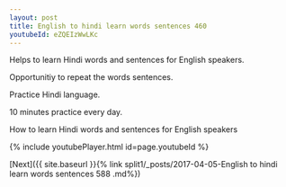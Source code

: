 ```yaml
---
layout: post
title: English to hindi learn words sentences 460 
youtubeId: eZQEIzWwLKc
---
```

 
 
Helps to learn Hindi words and sentences for English speakers.

Opportunitiy to repeat the words sentences. 

Practice Hindi language. 
 
10 minutes practice every day. 
 
How to learn Hindi words and sentences for English speakers 
 
{% include youtubePlayer.html id=page.youtubeId %}
 
 
[Next]({{ site.baseurl }}{% link  split1/_posts/2017-04-05-English to hindi learn words sentences 588 .md%})
 
